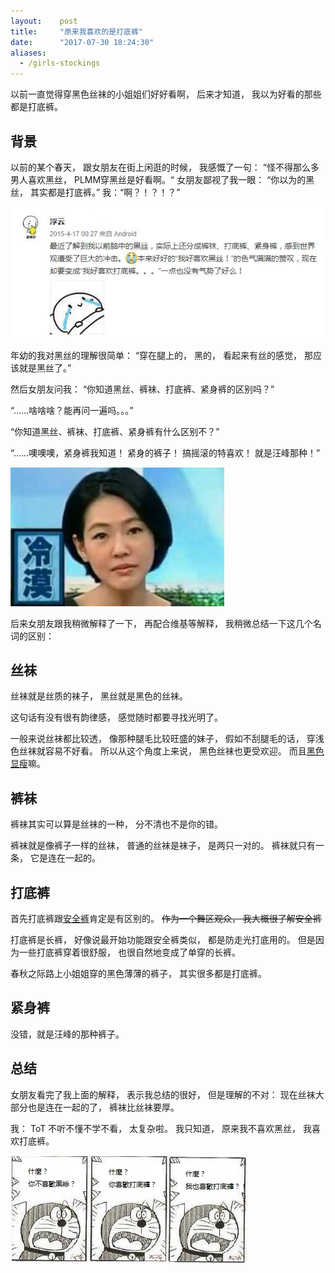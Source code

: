 ```yaml
---
layout:    post
title:     "原来我喜欢的是打底裤"
date:      "2017-07-30 18:24:30"
aliases:
  - /girls-stockings
---
```


以前一直觉得穿黑色丝袜的小姐姐们好好看啊，
后来才知道，
我以为好看的那些都是打底裤。

<!--MORE-->

## 背景

以前的某个春天，
跟女朋友在街上闲逛的时候，
我感慨了一句：
“怪不得那么多男人喜欢黑丝，
PLMM穿黑丝是好看啊。“
女朋友鄙视了我一眼：
“你以为的黑丝，
其实都是打底裤。”
我：“啊？！？！？”

![wtf][wtf]

年幼的我对黑丝的理解很简单：
“穿在腿上的，
黑的，
看起来有丝的感觉，
那应该就是黑丝了。”

然后女朋友问我：
“你知道黑丝、裤袜、打底裤、紧身裤的区别吗？”

“……啥啥啥？能再问一遍吗。。。”

“你知道黑丝、裤袜、打底裤、紧身裤有什么区别不？”

“……噢噢噢，紧身裤我知道！
紧身的裤子！
搞摇滚的特喜欢！
就是汪峰那种！”

![cold][cold]

后来女朋友跟我稍微解释了一下，
再配合维基等解释，
我稍微总结一下这几个名词的区别：


## 丝袜

丝袜就是丝质的袜子，
黑丝就是黑色的丝袜。

这句话有没有很有韵律感，
感觉随时都要寻找光明了。

一般来说丝袜都比较透，
像那种腿毛比较旺盛的妹子，
假如不刮腿毛的话，
穿浅色丝袜就容易不好看。
所以从这个角度上来说，
黑色丝袜也更受欢迎。
而且[黑色显瘦][thin]嘛。


## 裤袜

裤袜其实可以算是丝袜的一种，
分不清也不是你的错。

裤袜就是像裤子一样的丝袜，
普通的丝袜是袜子，
是两只一对的。
裤袜就只有一条，
它是连在一起的。


## 打底裤

首先打底裤跟[安全裤][sp]肯定是有区别的。
~~作为一个舞区观众，
我大概很了解安全裤~~

打底裤是长裤，
好像说最开始功能跟安全裤类似，
都是防走光打底用的。
但是因为一些打底裤穿着很舒服，
也很自然地变成了单穿的长裤。

春秋之际路上小姐姐穿的黑色薄薄的裤子，
其实很多都是打底裤。


## 紧身裤

没错，就是汪峰的那种裤子。


## 总结

女朋友看完了我上面的解释，
表示我总结的很好，
但是理解的不对：
现在丝袜大部分也是连在一起的了，
裤袜比丝袜要厚。

我：
ToT 不听不懂不学不看，
太复杂啦。
我只知道，
原来我不喜欢黑丝，
我喜欢打底裤。

![what][what]

[wtf]: /assets/pics/stockings/wtf.jpg
[cold]: /assets/pics/cold.jpg
[thin]: https://www.zhihu.com/question/20320697
[sp]: https://zh.moegirl.org/zh-hans/%E5%AE%89%E5%85%A8%E8%A3%A4
[what]: /assets/pics/stockings/what.jpg
